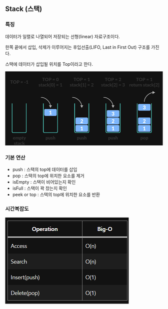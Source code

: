 ## **Stack (스택)**

### 특징

데이터가 일렬로 나열되어 저장되는 선형(linear) 자료구조이다.

한쪽 끝에서 삽입, 삭제가 이루어지는 후입선출(LIFO, Last in First Out) 구조를 가진다.

스택에 데이터가 삽입될 위치를 Top이라고 한다.

![ds12](../Image/ds12.png)

### 기본 연산

- push : 스택의 top에 데이터를 삽입
- pop : 스택의 top에 위치한 요소를 제거
- isEmpty : 스택이 비어있는지 확인
- isFull : 스택이 꽉 찼는지 확인
- peek or top : 스택의 top에 위치한 요소를 반환

### 시간복잡도

![ds13](../Image/ds13.png)
